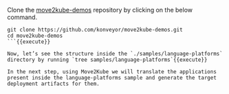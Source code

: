 Clone the [move2kube-demos](https://github.com/konveyor/move2kube-demos/) repository by clicking on the below command.
```
git clone https://github.com/konveyor/move2kube-demos.git
cd move2kube-demos
```{{execute}}

Now, let’s see the structure inside the `./samples/language-platforms` directory by running `tree samples/language-platforms`{{execute}}

In the next step, using Move2Kube we will translate the applications present inside the language-platforms sample and generate the target deployment artifacts for them.
